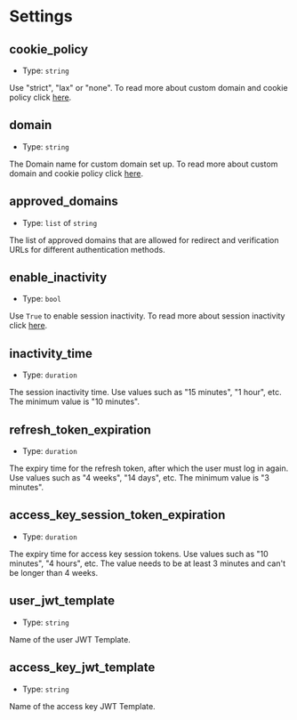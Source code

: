
Settings
========



cookie_policy
-------------

- Type: `string` 

Use "strict", "lax" or "none". To read more about custom domain and cookie policy
click [here](https://docs.descope.com/how-to-deploy-to-production/custom-domain).



domain
------

- Type: `string` 

The Domain name for custom domain set up. To read more about custom domain and
cookie policy click [here](https://docs.descope.com/how-to-deploy-to-production/custom-domain).



approved_domains
----------------

- Type: `list` of `string` 

The list of approved domains that are allowed for redirect and verification URLs
for different authentication methods.



enable_inactivity
-----------------

- Type: `bool` 

Use `True` to enable session inactivity. To read more about session inactivity
click [here](https://docs.descope.com/project-settings#session-inactivity).



inactivity_time
---------------

- Type: `duration` 

The session inactivity time. Use values such as "15 minutes", "1 hour", etc. The minimum
value is "10 minutes".



refresh_token_expiration
------------------------

- Type: `duration` 

The expiry time for the refresh token, after which the user must log in again. Use values
such as "4 weeks", "14 days", etc. The minimum value is "3 minutes".



access_key_session_token_expiration
-----------------------------------

- Type: `duration` 

The expiry time for access key session tokens. Use values such as "10 minutes", "4 hours", etc. The
value needs to be at least 3 minutes and can't be longer than 4 weeks.



user_jwt_template
-----------------

- Type: `string` 

Name of the user JWT Template.



access_key_jwt_template
-----------------------

- Type: `string` 

Name of the access key JWT Template.
